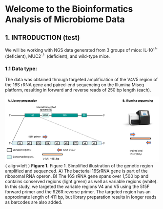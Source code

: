 # Welcome to the Bioinformatics Analysis of Microbiome Data

## 1. INTRODUCTION (test)
We will be working with NGS data generated from 3 groups of mice: IL-10<sup>-/-</sup> (deficient), MUC2<sup>-/-</sup> (deficient), and wild-type mice.

### 1.1 Data type:
The data was obtained through targeted amplification of the V4V5 region of the 16S rRNA gene and paired-end sequencing on the Illumina Miseq platform, resulting in forward and reverse reads of 250 bp length (each).

![Image title](16srrna_2.png){ align=left }
**Figure 1.** Figure 1. Simplified illustration of the genetic region amplified and sequenced. A) The bacterial 16SrRNA gene is part of the ribosomal RNA operon. B) The 16S rRNA gene spans over 1,500 bp and contains conserved regions (light green) as well as variable regions (white). In this study, we targeted the variable regions V4 and V5 using the 515F forward primer and the 926R reverse primer. The targeted region has an approximate length of 411 bp, but library preparation results in longer reads as barcodes are also added.  

<!-- 
We ask all students to bring their own laptop (there will be only limited number of laptops for those who cannot bring one). Before the beginning of the practical course make sure you have the following software installed. Follow the instructions provided below depending on the operating system (OS) you are using. We will provide a troubleshooting session on Tuesday, after the lecture, for those who need to resolve installation issues.

## For Windows Users:

* `mkdocs new [dir-name]` - Create a new project.
* `mkdocs serve` - Start the live-reloading docs server.
* `mkdocs build` - Build the documentation site.
* `mkdocs -h` - Print help message and exit.

## For Mac Users:

## For Linux Users:

    mkdocs.yml    # The configuration file.
    docs/
        index.md  # The documentation homepage.
        ...       # Other markdown pages, images and other files.

_This document serves as a quick-start guide and reference card for installing and using pong. Please refer to the [software manual](https://github.com/ramachandran-lab/pong/blob/master/pong-manual.pdf) for comprehensive information._

## Installing pong

pong has been tested on macOS (10.8-11), Linux (Ubuntu 15.04, Linux Mint 17.2), and Windows 7.

pong is hosted on [PyPI](https://pypi.python.org/pypi) and can thus be easily installed with `pip`. In order to run pong, you need Python 3 (version 3.6 or newer) and a modern web browser.

To install pong, run:

```bash
# If you have Miniconda (or Anaconda)
pip3 install pong   [ brew upgrade python ]
```

__Note to Python 2 users:__ Older versions of pong run on Python 2.7. The latest version of pong compatible with Python 2 can be installed with `pip install pong==1.4.9`


![](https://github.com/ramachandran-lab/pong/blob/master/readme-screenshot.png?raw=true)

<span style="font-size:85%">*__Tip:__ Click on the question mark at the top of the screen for a quick tutorial on how to interact with pong's web app (including highlighting multimodality and downloading plots).*</span>


# Running pong on your own data

pong's setup is designed to be low-hassle. This section details the required and optional input files that pong handles. 

### Clustering output

pong accepts clustering output files, or _Q_ matrices, from a variety of clustering inference programs. The command line option `-c`, or `--ignore_cols`, tells pong how many leading columns of each row of the input _Q_ matrix files to skip before parsing individual membership coefficients. For example, use `-c 5` for some versions of <span style="font-variant: small-caps">Structure</span>
indiv output to ignore covariate metadata. In the case that no leading columns should be skipped (e.g. for ADMIXTURE output), it is not necessary to provide `-c 0` because the default value of `-c` is 0. 


### _filemap_ file

A bit of information about the input _Q_ matrices must be provided, in the form of a _filemap_. A _filemap_ is a three-column, tab-delimited file. Each line contains the following information about a single _Q_ matrix:

1. A unique ID (e.g. `iter5_K=7`; this must contain at least one letter, and cannot contain a hashmark/hashtag or a period. Integers, spaces, and other special characters are accepted.)
2. The _K_ value
3. The _Q_ matrix file path, relative to the _filemap_. Thus, if the _filemap_ is in the same directory as the _Q_ matrix files, this is just the name of the _Q_ matrix file.


# Additional resources

The example dataset, software manual, and other relevant materials can be found at the [Ramachandran Lab website](http://brown.edu/Research/Ramachandran_Lab/projects). 

Contact [Aaron Behr](mailto:aaron_behr@alumni.brown.edu?subject=pong) or [Sohini Ramachandran](mailto:sramachandran@brown.edu?subject=pong) for more information. --> 


<!-- ##### Using custom colors to generate perm files for Distruct -->
<!-- pong is intended to replace... -->

<!-- # Interactive visualization -->
<!-- pong's custom, D3-based visualization tool is meant to be easy to use.  -->
